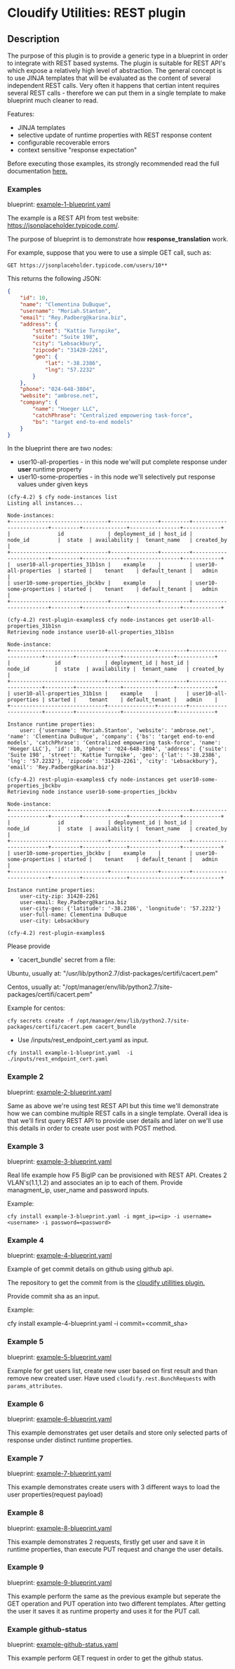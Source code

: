 # Cloudify Utilities: REST plugin

## Description
The purpose of this plugin is to provide a generic type in a blueprint in order
to integrate with REST based systems. The plugin is suitable for REST API's which
expose a relatively high level of abstraction. The general concept is to use JINJA
templates that will be evaluated as the content of several independent REST calls.
Very often it happens that certian intent requires several REST calls - therefore
we can put them in a single template to make blueprint much cleaner to read.

Features:

- JINJA templates
- selective update of runtime properties with REST response content
- configurable recoverable errors
- context sensitive "response expectation"

Before executing those examples, its strongly recommended read the full documentation
 [here.](https://github.com/cloudify-incubator/cloudify-utilities-plugin/blob/master/cloudify_rest/README.md) 

### Examples

blueprint: [example-1-blueprint.yaml](./example-1-blueprint.yaml)

The example is a REST API from test website: https://jsonplaceholder.typicode.com/.

The purpose of blueprint is to demonstrate how **response_translation** work.

For example, suppose that you were to use a simple GET call, such as:

`GET https://jsonplaceholder.typicode.com/users/10**`

This returns the following JSON:

```json
{
    "id": 10,
    "name": "Clementina DuBuque",
    "username": "Moriah.Stanton",
    "email": "Rey.Padberg@karina.biz",
    "address": {
        "street": "Kattie Turnpike",
        "suite": "Suite 198",
        "city": "Lebsackbury",
        "zipcode": "31428-2261",
        "geo": {
            "lat": "-38.2386",
            "lng": "57.2232"
        }
    },
    "phone": "024-648-3804",
    "website": "ambrose.net",
    "company": {
        "name": "Hoeger LLC",
        "catchPhrase": "Centralized empowering task-force",
        "bs": "target end-to-end models"
    }
}
```

In the blueprint there are two nodes:

  * user10-all-properties - in this node we'will put complete response under
    **user** runtime property
  * user10-some-properties - in this node we'll selectively put response values
    under given keys

```shell
(cfy-4.2) $ cfy node-instances list
Listing all instances...

Node-instances:
+-------------------------------+---------------+---------+------------------------+---------+--------------+----------------+------------+
|               id              | deployment_id | host_id |        node_id         |  state  | availability |  tenant_name   | created_by |
+-------------------------------+---------------+---------+------------------------+---------+--------------+----------------+------------+
|  user10-all-properties_31b1sn |    example    |         | user10-all-properties  | started |    tenant    | default_tenant |   admin    |
| user10-some-properties_jbckbv |    example    |         | user10-some-properties | started |    tenant    | default_tenant |   admin    |
+-------------------------------+---------------+---------+------------------------+---------+--------------+----------------+------------+

(cfy-4.2) rest-plugin-examples$ cfy node-instances get user10-all-properties_31b1sn
Retrieving node instance user10-all-properties_31b1sn

Node-instance:
+------------------------------+---------------+---------+-----------------------+---------+--------------+----------------+------------+
|              id              | deployment_id | host_id |        node_id        |  state  | availability |  tenant_name   | created_by |
+------------------------------+---------------+---------+-----------------------+---------+--------------+----------------+------------+
| user10-all-properties_31b1sn |    example    |         | user10-all-properties | started |    tenant    | default_tenant |   admin    |
+------------------------------+---------------+---------+-----------------------+---------+--------------+----------------+------------+

Instance runtime properties:
    user: {'username': 'Moriah.Stanton', 'website': 'ambrose.net', 'name': 'Clementina DuBuque', 'company': {'bs': 'target end-to-end models', 'catchPhrase': 'Centralized empowering task-force', 'name': 'Hoeger LLC'}, 'id': 10, 'phone': '024-648-3804', 'address': {'suite': 'Suite 198', 'street': 'Kattie Turnpike', 'geo': {'lat': '-38.2386', 'lng': '57.2232'}, 'zipcode': '31428-2261', 'city': 'Lebsackbury'}, 'email': 'Rey.Padberg@karina.biz'}

(cfy-4.2) rest-plugin-examples$ cfy node-instances get user10-some-properties_jbckbv
Retrieving node instance user10-some-properties_jbckbv

Node-instance:
+-------------------------------+---------------+---------+------------------------+---------+--------------+----------------+------------+
|               id              | deployment_id | host_id |        node_id         |  state  | availability |  tenant_name   | created_by |
+-------------------------------+---------------+---------+------------------------+---------+--------------+----------------+------------+
| user10-some-properties_jbckbv |    example    |         | user10-some-properties | started |    tenant    | default_tenant |   admin    |
+-------------------------------+---------------+---------+------------------------+---------+--------------+----------------+------------+

Instance runtime properties:
    user-city-zip: 31428-2261
    user-email: Rey.Padberg@karina.biz
    user-city-geo: {'latitude': '-38.2386', 'longnitude': '57.2232'}
    user-full-name: Clementina DuBuque
    user-city: Lebsackbury

(cfy-4.2) rest-plugin-examples$

```

Please provide 

* 'cacert_bundle' secret from a file:

Ubuntu, usually at: "/usr/lib/python2.7/dist-packages/certifi/cacert.pem"

Centos, usually at: "/opt/manager/env/lib/python2.7/site-packages/certifi/cacert.pem"

Example for centos:

`cfy secrets create -f /opt/manager/env/lib/python2.7/site-packages/certifi/cacert.pem cacert_bundle`

* Use /inputs/rest_endpoint_cert.yaml as input.

`cfy install example-1-blueprint.yaml  -i ./inputs/rest_endpoint_cert.yaml`

### Example 2

blueprint: [example-2-blueprint.yaml](./example-2-blueprint.yaml)

Same as above we're using test REST API but this time we'll demonstrate how we
can combine multiple REST calls in a single template. Overall idea is that
we'll first query REST API to provide user details and later on we'll use this
details in order to create user post with POST method.


### Example 3

blueprint: [example-3-blueprint.yaml](./example-3-blueprint.yaml)

Real life example how F5 BigIP can be provisioned with REST API.
Creates 2 VLAN's(1.1,1.2) and associates an ip to each of them.
Provide managment_ip, user_name and password inputs.

Example:

`cfy install example-3-blueprint.yaml -i mgmt_ip=<ip> -i username=<username> -i password=<password> `

### Example 4 
blueprint: [example-4-blueprint.yaml](./example-4-blueprint.yaml)

Example of get commit details on github using github api.

The repository to get the commit from is the [cloudify utillities plugin.](https://github.com/cloudify-incubator/cloudify-utilities-plugin)

Provide commit sha as an input.

Example:

cfy install example-4-blueprint.yaml -i commit=<commit_sha>

### Example 5

blueprint: [example-5-blueprint.yaml](./example-5-blueprint.yaml)

Example for get users list, create new user based on first result and than
remove new created user. Have used `cloudify.rest.BunchRequests` with
`params_attributes`.

### Example 6

blueprint: [example-6-blueprint.yaml](./example-6-blueprint.yaml)

This example demonstrates get user details and store only selected parts of response under distinct runtime properties.

### Example 7

blueprint: [example-7-blueprint.yaml](./example-7-blueprint.yaml)

This example demonstrates create users with 3 different ways to load the user properties(request payload)

### Example 8

blueprint: [example-8-blueprint.yaml](./example-8-blueprint.yaml)

This example demonstrates 2 requests, firstly get user and save it in runtime properties,
than execute PUT request and change the user details.

### Example 9

blueprint: [example-9-blueprint.yaml](./example-9-blueprint.yaml)

This example perform the same as the previous example but seperate the GET operation and PUT operation into two different templates.
After getting the user it saves it as runtime property and uses it for the PUT call.

### Example github-status

blueprint: [example-github-status.yaml](./example-github-status.yaml)

This example perform GET request in order to get the github status.